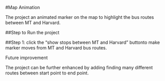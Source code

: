 #Map Animation

The project an animated marker on the map to highlight the bus routes between MT and Harvard. 

##Step to Run the project

##Step 1: click the “show stops between MT and Harvard” buttonto make marker moves from MT and Harvard  bus routes.

Future improvement 

The project can be further enhanced by adding finding many different routes between start point to end point.
